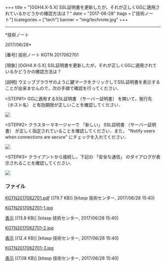﻿+++
title = "[GGH4.X-5.X] SSL証明書を更新したが，それが正しくGGに適用されているかどうかの確認方法は？"
date = "2017-06-28"
ttags = ["技術ノート"]
tcategories = ["tech"]
banner = "img/technote.jpg"
+++

-----------------------------------------------------------------------------------------------------------------------------

*技術ノート

2017/06/28*


[番号]
技術ノート KGTN 2017062701

[現象]
[GGH4.X-5.X]
SSL証明書を更新したが，それが正しくGGに適用されているかどうかの確認方法は？

[説明]
ウエッブブラウザのように鍵マークをクリックしてSSL証明書を表示することが出来ませんので，次の手順で確認を行ってください．

<STEP#1>
GGに適用するSSL証明書 （サーバー証明書） を開いて，発行先 （ホスト名）
と有効期限が正しいことを確認してください．

![](http://techreport.kitasp.net/attachments/download/3731/KGTN2017062701-1.jpg)

<STEP#2>
クラスターマネージャーで 「新しい」 SSL証明書 （サーバー証明書）
が正しく指定されていることを確認してください．また， "Notify users when
connections are secure" にチェックを入れてください．

![](http://techreport.kitasp.net/attachments/download/3732/KGTN2017062701-2.jpg)

<STEP#3>
クライアントから接続し，下記の 「安全な通信」
のダイアログが表示されることを確認してください．

![](http://techreport.kitasp.net/attachments/download/3733/KGTN2017062701-3.jpg)


### ファイル

 
 


[KGTN2017062701.pdf](http://techreport.kitasp.net/attachments/download/3730/KGTN2017062701.pdf)
 [(79.7 KB)] [kitasp 技術センター, 2017/06/28
15:40]

[KGTN2017062701-1.jpg](http://techreport.kitasp.net/attachments/download/3731/KGTN2017062701-1.jpg)

[表示](http://techreport.kitasp.net/attachments/3731/KGTN2017062701-1.jpg "表示")
 [(13.8 KB)] [kitasp 技術センター, 2017/06/28
15:40]

[KGTN2017062701-2.jpg](http://techreport.kitasp.net/attachments/download/3732/KGTN2017062701-2.jpg)

[表示](http://techreport.kitasp.net/attachments/3732/KGTN2017062701-2.jpg "表示")
 [(12.4 KB)] [kitasp 技術センター, 2017/06/28
15:40]

[KGTN2017062701-3.jpg](http://techreport.kitasp.net/attachments/download/3733/KGTN2017062701-3.jpg)

[表示](http://techreport.kitasp.net/attachments/3733/KGTN2017062701-3.jpg "表示")
 [(7.08 KB)] [kitasp 技術センター, 2017/06/28
15:40]


 


 


